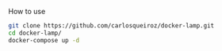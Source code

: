 How to use

```bash
git clone https://github.com/carlosqueiroz/docker-lamp.git
cd docker-lamp/
docker-compose up -d
```
